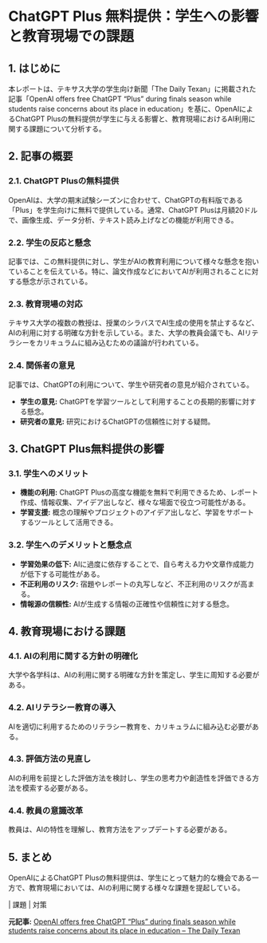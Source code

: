 # ChatGPT Plus 無料提供：学生への影響と教育現場での課題

## 1. はじめに

本レポートは、テキサス大学の学生向け新聞「The Daily Texan」に掲載された記事「OpenAI offers free ChatGPT “Plus” during finals season while students raise concerns about its place in education」を基に、OpenAIによるChatGPT Plusの無料提供が学生に与える影響と、教育現場におけるAI利用に関する課題について分析する。

## 2. 記事の概要

### 2.1. ChatGPT Plusの無料提供

OpenAIは、大学の期末試験シーズンに合わせて、ChatGPTの有料版である「Plus」を学生向けに無料で提供している。通常、ChatGPT Plusは月額20ドルで、画像生成、データ分析、テキスト読み上げなどの機能が利用できる。

### 2.2. 学生の反応と懸念

記事では、この無料提供に対し、学生がAIの教育利用について様々な懸念を抱いていることを伝えている。特に、論文作成などにおいてAIが利用されることに対する懸念が示されている。

### 2.3. 教育現場の対応

テキサス大学の複数の教授は、授業のシラバスでAI生成の使用を禁止するなど、AIの利用に対する明確な方針を示している。また、大学の教員会議でも、AIリテラシーをカリキュラムに組み込むための議論が行われている。

### 2.4. 関係者の意見

記事では、ChatGPTの利用について、学生や研究者の意見が紹介されている。

* **学生の意見:** ChatGPTを学習ツールとして利用することの長期的影響に対する懸念。
* **研究者の意見:** 研究におけるChatGPTの信頼性に対する疑問。

## 3. ChatGPT Plus無料提供の影響

### 3.1. 学生へのメリット

* **機能の利用:** ChatGPT Plusの高度な機能を無料で利用できるため、レポート作成、情報収集、アイデア出しなど、様々な場面で役立つ可能性がある。
* **学習支援:** 概念の理解やプロジェクトのアイデア出しなど、学習をサポートするツールとして活用できる。

### 3.2. 学生へのデメリットと懸念点

* **学習効果の低下:** AIに過度に依存することで、自ら考える力や文章作成能力が低下する可能性がある。
* **不正利用のリスク:** 宿題やレポートの丸写しなど、不正利用のリスクが高まる。
* **情報源の信頼性:** AIが生成する情報の正確性や信頼性に対する懸念。

## 4. 教育現場における課題

### 4.1. AIの利用に関する方針の明確化

大学や各学科は、AIの利用に関する明確な方針を策定し、学生に周知する必要がある。

### 4.2. AIリテラシー教育の導入

AIを適切に利用するためのリテラシー教育を、カリキュラムに組み込む必要がある。

### 4.3. 評価方法の見直し

AIの利用を前提とした評価方法を検討し、学生の思考力や創造性を評価できる方法を模索する必要がある。

### 4.4. 教員の意識改革

教員は、AIの特性を理解し、教育方法をアップデートする必要がある。

## 5. まとめ

OpenAIによるChatGPT Plusの無料提供は、学生にとって魅力的な機会である一方で、教育現場においては、AIの利用に関する様々な課題を提起している。

| 課題 | 対策 

**元記事:** [OpenAI offers free ChatGPT “Plus” during finals season while students raise concerns about its place in education – The Daily Texan](https://thedailytexan.com/2025/04/14/openai-offers-free-chatgpt-plus-during-finals-season-while-students-raise-concerns-about-its-place-in-education/)